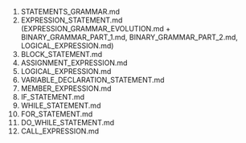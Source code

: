1. STATEMENTS_GRAMMAR.md
2. EXPRESSION_STATEMENT.md (EXPRESSION_GRAMMAR_EVOLUTION.md + BINARY_GRAMMAR_PART_1.md, BINARY_GRAMMAR_PART_2.md, LOGICAL_EXPRESSION.md)
3. BLOCK_STATEMENT.md
4. ASSIGNMENT_EXPRESSION.md
5. LOGICAL_EXPRESSION.md
6. VARIABLE_DECLARATION_STATEMENT.md
7. MEMBER_EXPRESSION.md
8. IF_STATEMENT.md
9. WHILE_STATEMENT.md
10. FOR_STATEMENT.md
11. DO_WHILE_STATEMENT.md
12. CALL_EXPRESSION.md
